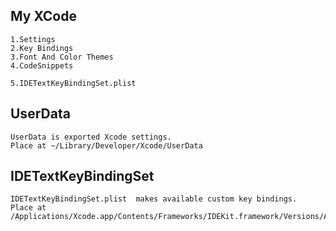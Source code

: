 My XCode
---
    1.Settings 
    2.Key Bindings 
    3.Font And Color Themes 
    4.CodeSnippets
    
    5.IDETextKeyBindingSet.plist

UserData
--- 
    UserData is exported Xcode settings.
    Place at ~/Library/Developer/Xcode/UserData



IDETextKeyBindingSet
---
    IDETextKeyBindingSet.plist  makes available custom key bindings.
    Place at /Applications/Xcode.app/Contents/Frameworks/IDEKit.framework/Versions/A/Resources/IDETextKeyBindingSet.plist.

 
